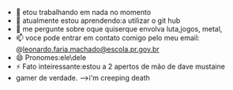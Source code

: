 

- 🔭 etou trabalhando em nada no momento 
- 🌱 atualmente estou aprendendo:a utilizar o git hub
- 💬 me pergunte sobre oque quiserque envolva luta,jogos, metal, 
- 📫 voce pode entrar em contato comigo pelo meu email: @leonardo.faria.machado@escola.pr.gov.br
- 😄 Pronomes:ele\dele
- ⚡ Fato inteiressante:estou a 2 apertos de mão de dave mustaine
- gamer de verdade.
-->i'm creeping death
